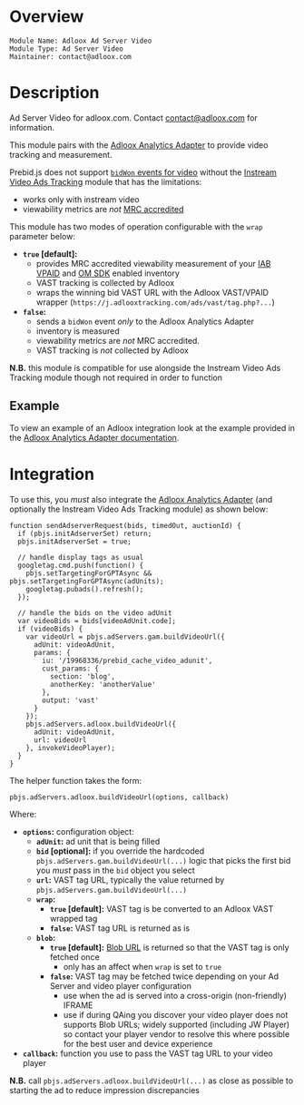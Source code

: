 # Overview

    Module Name: Adloox Ad Server Video
    Module Type: Ad Server Video
    Maintainer: contact@adloox.com

# Description

Ad Server Video for adloox.com. Contact contact@adloox.com for information.

This module pairs with the [Adloox Analytics Adapter](./adlooxAnalyticsAdapter.md) to provide video tracking and measurement.

Prebid.js does not support [`bidWon` events for video](https://github.com/prebid/prebid.github.io/issues/1320) without the [Instream Video Ads Tracking](https://docs.prebid.org/dev-docs/modules/instreamTracking.html) module that has the limitations:

 * works only with instream video
 * viewability metrics are *not* [MRC accredited](http://mediaratingcouncil.org/)

This module has two modes of operation configurable with the `wrap` parameter below:

 * **`true` [default]:**
     * provides MRC accredited viewability measurement of your [IAB](https://www.iab.com/) [VPAID](https://iabtechlab.com/standards/video-player-ad-interface-definition-vpaid/) and [OM SDK](https://iabtechlab.com/standards/open-measurement-sdk/) enabled inventory
     * VAST tracking is collected by Adloox
     * wraps the winning bid VAST URL with the Adloox VAST/VPAID wrapper (`https://j.adlooxtracking.com/ads/vast/tag.php?...`)
 * **`false`:**
     * sends a `bidWon` event *only* to the Adloox Analytics Adapter
     * inventory is measured
     * viewability metrics are *not* MRC accredited.
     * VAST tracking is *not* collected by Adloox

**N.B.** this module is compatible for use alongside the Instream Video Ads Tracking module though not required in order to function

## Example

To view an example of an Adloox integration look at the example provided in the [Adloox Analytics Adapter documentation](./adlooxAnalyticsAdapter.md#example).

# Integration

To use this, you *must* also integrate the [Adloox Analytics Adapter](./adlooxAnalyticsAdapter.md) (and optionally the Instream Video Ads Tracking module) as shown below:

    function sendAdserverRequest(bids, timedOut, auctionId) {
      if (pbjs.initAdserverSet) return;
      pbjs.initAdserverSet = true;

      // handle display tags as usual
      googletag.cmd.push(function() {
        pbjs.setTargetingForGPTAsync && pbjs.setTargetingForGPTAsync(adUnits);
        googletag.pubads().refresh();
      });

      // handle the bids on the video adUnit
      var videoBids = bids[videoAdUnit.code];
      if (videoBids) {
        var videoUrl = pbjs.adServers.gam.buildVideoUrl({
          adUnit: videoAdUnit,
          params: {
            iu: '/19968336/prebid_cache_video_adunit',
            cust_params: {
              section: 'blog',
              anotherKey: 'anotherValue'
            },
            output: 'vast'
          }
        });
        pbjs.adServers.adloox.buildVideoUrl({
          adUnit: videoAdUnit,
          url: videoUrl
        }, invokeVideoPlayer);
      }
    }

The helper function takes the form:

    pbjs.adServers.adloox.buildVideoUrl(options, callback)

Where:

 * **`options`:** configuration object:
     * **`adUnit`:** ad unit that is being filled
    * **`bid` [optional]:** if you override the hardcoded `pbjs.adServers.gam.buildVideoUrl(...)` logic that picks the first bid you *must* pass in the `bid` object you select
    * **`url`:** VAST tag URL, typically the value returned by `pbjs.adServers.gam.buildVideoUrl(...)`
     * **`wrap`:**
         * **`true` [default]:** VAST tag is be converted to an Adloox VAST wrapped tag
         * **`false`:** VAST tag URL is returned as is
     * **`blob`:**
         * **`true` [default]:** [Blob URL](https://developer.mozilla.org/en-US/docs/Web/API/URL/createObjectURL) is returned so that the VAST tag is only fetched once
             * only has an affect when `wrap` is set to `true`
         * **`false`:** VAST tag may be fetched twice depending on your Ad Server and video player configuration
             * use when the ad is served into a cross-origin (non-friendly) IFRAME
             * use if during QAing you discover your video player does not supports Blob URLs; widely supported (including JW Player) so contact your player vendor to resolve this where possible for the best user and device experience
 * **`callback`:** function you use to pass the VAST tag URL to your video player

**N.B.** call `pbjs.adServers.adloox.buildVideoUrl(...)` as close as possible to starting the ad to reduce impression discrepancies
